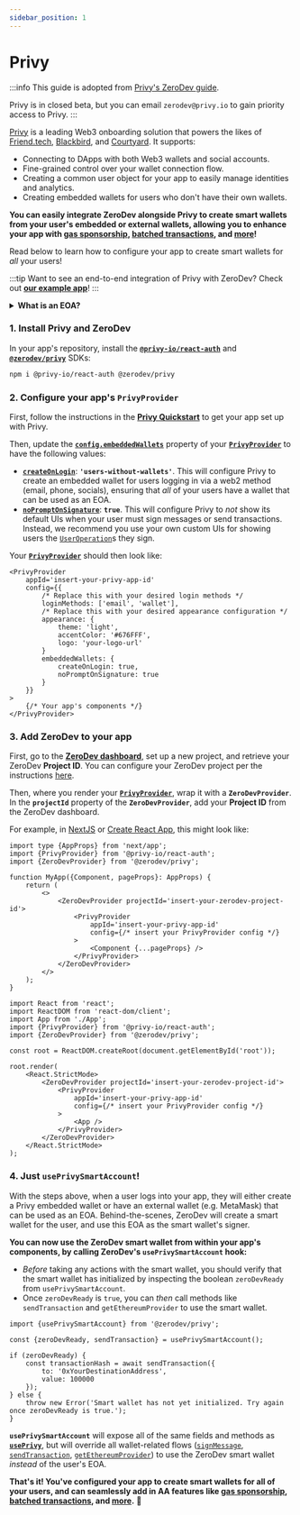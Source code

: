 ```yaml
---
sidebar_position: 1
---
```


# Privy

:::info
This guide is adopted from [Privy's ZeroDev guide](https://docs.privy.io/guide/frontend/account-abstraction/zerodev).

Privy is in closed beta, but you can email `zerodev@privy.io` to gain priority access to Privy.
:::

[Privy](https://privy.io/) is a leading Web3 onboarding solution that powers the likes of [Friend.tech](https://www.friend.tech), [Blackbird](https://www.blackbird.xyz/), and [Courtyard](https://courtyard.io/).  It supports:

- Connecting to DApps with both Web3 wallets and social accounts.
- Fine-grained control over your wallet connection flow.
- Creating a common user object for your app to easily manage identities and analytics.
- Creating embedded wallets for users who don't have their own wallets.

**You can easily integrate ZeroDev alongside Privy to create smart wallets from your user's embedded or external wallets, allowing you to enhance your app with [gas sponsorship](/use-wallets/pay-gas-for-users), [batched transactions](/use-wallets/batch-transactions), and [more](/use-wallets/overview)!**

Read below to learn how to configure your app to create smart wallets for _all_ your users!

:::tip
Want to see an end-to-end integration of Privy with ZeroDev? Check out [**our example app**](https://github.com/privy-io/zerodev-example)!
:::

<details>
<summary><b>What is an EOA?</b></summary>

An [**EOA, or externally-owned account**](https://ethereum.org/en/developers/docs/accounts/), is any Ethereum account that is controlled by a private key. Privy's embedded wallets and most external wallets (MetaMask, Coinbase Wallet, Rainbow Wallet, etc.) are EOAs.

EOAs differ from **contract accounts**, which are instead controlled by smart contract code and do not have their own private key. ZeroDev's smart wallet is a contract account. Contract accounts have [enhanced capabilities, such as gas sponsorship and batched transactions](https://ethereum.org/en/roadmap/account-abstraction/).

Since they do not have their own private key, contract accounts cannot _directly_ produce signatures and initiate transaction flows. Instead, each contract account is generally "managed" by an EOA, which authorizes actions taken by the contract account via a signature; this EOA is called a **signer**.

In this integration, the user's EOA (from Privy) serves as the signer for their smart wallet (from ZeroDev). The smart wallet (ZeroDev) holds all assets and submits all transactions to the network, but the signer (Privy) is responsible for producing signatures and "kicking off" transaction flows.
</details>

### 1. Install Privy and ZeroDev

In your app's repository, install the [**`@privy-io/react-auth`**](https://www.npmjs.com/package/@privy-io/react-auth) and [**`@zerodev/privy`**](https://www.npmjs.com/package/@zerodev/privy) SDKs:
```sh
npm i @privy-io/react-auth @zerodev/privy
```

### 2. Configure your app's `PrivyProvider`

First, follow the instructions in the [**Privy Quickstart**](https://docs.privy.io/guide/quickstart) to get your app set up with Privy.

Then, update the [**`config.embeddedWallets`**](https://docs.privy.io/reference/react-auth/modules.md#privyclientconfig) property of your [**`PrivyProvider`**](https://docs.privy.io/reference/react-auth/modules.md#privyprovider) to have the following values:
- [**`createOnLogin`**](https://docs.privy.io/reference/react-auth/modules.md#privyclientconfig): **`'users-without-wallets'`**. This will configure Privy to create an embedded wallet for users logging in via a web2 method (email, phone, socials), ensuring that _all_ of your users have a wallet that can be used as an EOA.
- [**`noPromptOnSignature`**](https://docs.privy.io/reference/react-auth/modules.md#privyclientconfig): **`true`**. This will configure Privy to _not_ show its default UIs when your user must sign messages or send transactions. Instead, we recommend you use your own custom UIs for showing users the [`UserOperation`](https://www.alchemy.com/overviews/user-operations)s they sign.

Your [**`PrivyProvider`**](https://docs.privy.io/reference/react-auth/modules.md#privyprovider) should then look like:
```tsx
<PrivyProvider
    appId='insert-your-privy-app-id'
    config={{
        /* Replace this with your desired login methods */
        loginMethods: ['email', 'wallet'],
        /* Replace this with your desired appearance configuration */
        appearance: {
            theme: 'light',
            accentColor: '#676FFF',
            logo: 'your-logo-url'
        }
        embeddedWallets: {
            createOnLogin: true,
            noPromptOnSignature: true
        }
    }}
>
    {/* Your app's components */}
</PrivyProvider>
```

### 3. Add ZeroDev to your app

First, go to the [**ZeroDev dashboard**](https://dashboard.zerodev.app/), set up a new project, and retrieve your ZeroDev **Project ID**. You can configure your ZeroDev project per the instructions [here](/getting-started).

Then, where you render your [**`PrivyProvider`**](https://docs.privy.io/reference/react-auth/modules.md#privyprovider), wrap it with a **`ZeroDevProvider`**. In the **`projectId`** property of the **`ZeroDevProvider`**, add your **Project ID** from the ZeroDev dashboard.

For example, in [NextJS](https://nextjs.org/) or [Create React App](https://create-react-app.dev/), this might look like:


<Tabs>
<TabItem value="nextjs" label="NextJS">

```tsx title=_app.jsx
import type {AppProps} from 'next/app';
import {PrivyProvider} from '@privy-io/react-auth';
import {ZeroDevProvider} from '@zerodev/privy';

function MyApp({Component, pageProps}: AppProps) {
    return (
        <>
            <ZeroDevProvider projectId='insert-your-zerodev-project-id'>
                <PrivyProvider
                    appId='insert-your-privy-app-id'
                    config={/* insert your PrivyProvider config */}
                >
                    <Component {...pageProps} />
                </PrivyProvider>
            </ZeroDevProvider>
        </>
    );
}
```

</TabItem>
<TabItem value="cra" label="Create React App">

```tsx title=index.js
import React from 'react';
import ReactDOM from 'react-dom/client';
import App from './App';
import {PrivyProvider} from '@privy-io/react-auth';
import {ZeroDevProvider} from '@zerodev/privy';

const root = ReactDOM.createRoot(document.getElementById('root'));

root.render(
    <React.StrictMode>
        <ZeroDevProvider projectId='insert-your-zerodev-project-id'>
            <PrivyProvider
                appId='insert-your-privy-app-id'
                config={/* insert your PrivyProvider config */}
            >
                <App />
            </PrivyProvider>
        </ZeroDevProvider>
    </React.StrictMode>
);
```

</TabItem>
</Tabs>

### 4. Just `usePrivySmartAccount`!

With the steps above, when a user logs into your app, they will either create a Privy embedded wallet or have an external wallet (e.g. MetaMask) that can be used as an EOA. Behind-the-scenes, ZeroDev will create a smart wallet for the user, and use this EOA as the smart wallet's signer.

**You can now use the ZeroDev smart wallet from within your app's components, by calling ZeroDev's `usePrivySmartAccount` hook:**
- _Before_ taking any actions with the smart wallet, you should verify that the smart wallet has initialized by inspecting the boolean `zeroDevReady` from `usePrivySmartAccount`.
- Once `zeroDevReady` is `true`, you can _then_ call methods like `sendTransaction` and `getEthereumProvider` to use the smart wallet.

```tsx title='Sending a transaction with the smart wallet'
import {usePrivySmartAccount} from '@zerodev/privy';

const {zeroDevReady, sendTransaction} = usePrivySmartAccount();

if (zeroDevReady) {
    const transactionHash = await sendTransaction({
        to: '0xYourDestinationAddress',
        value: 100000
    });
} else {
    throw new Error('Smart wallet has not yet initialized. Try again once zeroDevReady is true.');
}

```

**`usePrivySmartAccount`** will expose all of the same fields and methods as [**`usePrivy`**](https://docs.privy.io/reference/react-auth/interfaces/PrivyInterface.md), but will override all wallet-related flows ([`signMessage`](https://docs.privy.io/reference/react-auth/interfaces/PrivyInterface.md#signmessage), [`sendTransaction`](https://docs.privy.io/reference/react-auth/interfaces/PrivyInterface.md#sendtransaction), [`getEthereumProvider`](https://docs.privy.io/reference/react-auth/interfaces/PrivyInterface.md#getethereumprovider)) to use the ZeroDev smart wallet _instead_ of the user's EOA.

**That's it! You've configured your app to create smart wallets for all of your users, and can seamlessly add in AA features like [gas sponsorship](/use-wallets/pay-gas-for-users), [batched transactions](/use-wallets/batch-transactions), and [more](/use-wallets/overview).** 🎉